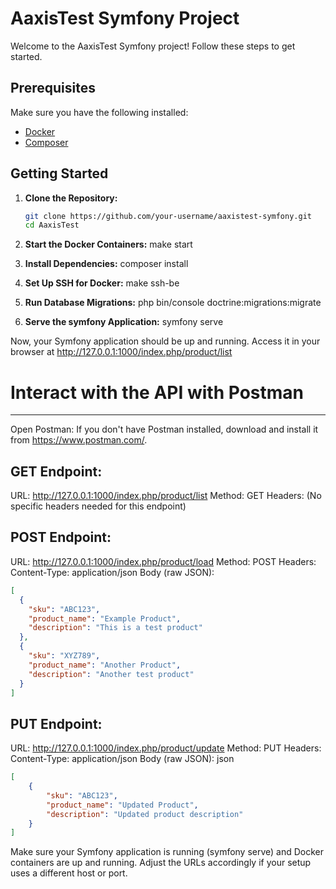 # AaxisTest Symfony Project

Welcome to the AaxisTest Symfony project! Follow these steps to get started.

## Prerequisites

Make sure you have the following installed:

- [Docker](https://www.docker.com/)
- [Composer](https://getcomposer.org/)

## Getting Started

1. **Clone the Repository:**
   ```bash
   git clone https://github.com/your-username/aaxistest-symfony.git
   cd AaxisTest

2. **Start the Docker Containers:**
make start

3. **Install Dependencies:**
composer install

4. **Set Up SSH for Docker:**
make ssh-be

5. **Run Database Migrations:**
php bin/console doctrine:migrations:migrate


6. **Serve the symfony Application:**
symfony serve


Now, your Symfony application should be up and running. Access it in your browser at http://127.0.0.1:1000/index.php/product/list


# Interact with the API with Postman
---

Open Postman:
If you don't have Postman installed, download and install it from https://www.postman.com/.

## GET Endpoint:

URL: http://127.0.0.1:1000/index.php/product/list
Method: GET
Headers: (No specific headers needed for this endpoint)

## POST Endpoint:

URL: http://127.0.0.1:1000/index.php/product/load
Method: POST
Headers:
Content-Type: application/json
Body (raw JSON):
```json
[
  {
    "sku": "ABC123",
    "product_name": "Example Product",
    "description": "This is a test product"
  },
  {
    "sku": "XYZ789",
    "product_name": "Another Product",
    "description": "Another test product"
  }
]
```

## PUT Endpoint:

URL: http://127.0.0.1:1000/index.php/product/update
Method: PUT
Headers:
Content-Type: application/json
Body (raw JSON):
json
```json
[
    {
        "sku": "ABC123",
        "product_name": "Updated Product",
        "description": "Updated product description"
    }
]
```
Make sure your Symfony application is running (symfony serve) and Docker containers are up and running. Adjust the URLs accordingly if your setup uses a different host or port.